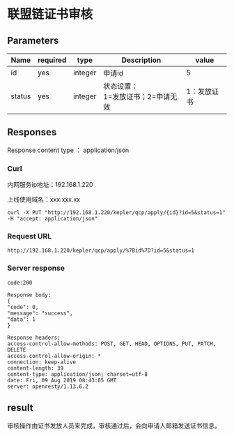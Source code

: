 # 联盟链证书审核

## Parameters

| Name | required | type | Description | value |
|--|--|--|--|--|
| id |yes|integer| 申请id | 5 |
| status |yes|integer| 状态设置：<br>1=发放证书；2=申请无效 | 1：发放证书 |

## Responses

   Response content type ： application/json

### Curl

内网服务ip地址：192.168.1.220

上线使用域名：xxx.xxx.xx

    curl -X PUT "http://192.168.1.220/kepler/qcp/apply/{id}?id=5&status=1" -H "accept: application/json"

### Request URL

    http://192.168.1.220/kepler/qcp/apply/%7Bid%7D?id=5&status=1

### Server response

    code:200
    
    Response body:
    {
    "code": 0,
    "message": "success",
    "data": 1
    }
    
    Response headers:
    access-control-allow-methods: POST, GET, HEAD, OPTIONS, PUT, PATCH, DELETE 
    access-control-allow-origin: * 
    connection: keep-alive 
    content-length: 39 
    content-type: application/json; charset=utf-8 
    date: Fri, 09 Aug 2019 08:43:05 GMT 
    server: openresty/1.13.6.2 

## result

审核操作由证书发放人员来完成，审核通过后，会向申请人邮箱发送证书信息。

